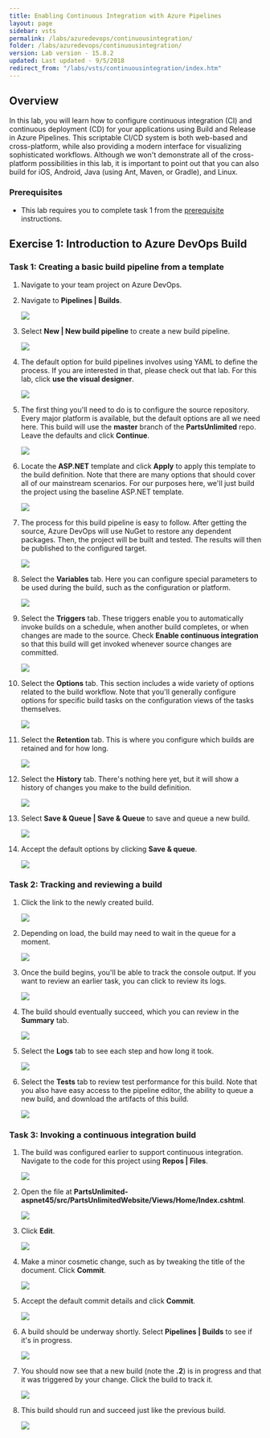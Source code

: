 ```yaml
---
title: Enabling Continuous Integration with Azure Pipelines
layout: page
sidebar: vsts
permalink: /labs/azuredevops/continuousintegration/
folder: /labs/azuredevops/continuousintegration/
version: Lab version - 15.8.2
updated: Last updated - 9/5/2018
redirect_from: "/labs/vsts/continuousintegration/index.htm"
---
```

<div class="rw-ui-container"></div>
<a name="Overview"></a>

## Overview ##

In this lab, you will learn how to configure continuous integration (CI) and continuous deployment (CD) for your applications using Build and Release in Azure Pipelines. This scriptable CI/CD system is both web-based and cross-platform, while also providing a modern interface for visualizing sophisticated workflows. Although we won't demonstrate all of the cross-platform possibilities in this lab, it is important to point out that you can also build for iOS, Android, Java (using Ant, Maven, or Gradle), and Linux.

<a name="Prerequisites"></a>
### Prerequisites ###

- This lab requires you to complete task 1 from the <a href="../prereq/">prerequisite</a> instructions.

<a name="Exercise1"></a>
## Exercise 1: Introduction to Azure DevOps Build ##

<a name="Ex1Task1"></a>
### Task 1: Creating a basic build pipeline from a template ###

1. Navigate to your team project on Azure DevOps.

1. Navigate to **Pipelines \| Builds**.

    ![](images/000.png)

1. Select **New \| New build pipeline** to create a new build pipeline.

    ![](images/001.png)

1. The default option for build pipelines involves using YAML to define the process. If you are interested in that, please check out that lab. For this lab, click **use the visual designer**.

    ![](images/002.png)

1. The first thing you'll need to do is to configure the source repository. Every major platform is available, but the default options are all we need here. This build will use the **master** branch of the **PartsUnlimited** repo. Leave the defaults and click **Continue**.

    ![](images/003.png)

1. Locate the **ASP.NET** template and click **Apply** to apply this template to the build definition. Note that there are many options that should cover all of our mainstream scenarios. For our purposes here, we'll just build the project using the baseline ASP.NET template.

    ![](images/004.png)

1. The process for this build pipeline is easy to follow. After getting the source, Azure DevOps will use NuGet to restore any dependent packages. Then, the project will be built and tested. The results will then be published to the configured target.

    ![](images/005.png)

1. Select the **Variables** tab. Here you can configure special parameters to be used during the build, such as the configuration or platform.

    ![](images/006.png)

1. Select the **Triggers** tab. These triggers enable you to automatically invoke builds on a schedule, when another build completes, or when changes are made to the source. Check **Enable continuous integration** so that this build will get invoked whenever source changes are committed.

    ![](images/007.png)

1. Select the **Options** tab. This section includes a wide variety of options related to the build workflow. Note that you'll generally configure options for specific build tasks on the configuration views of the tasks themselves.

    ![](images/008.png)

1. Select the **Retention** tab. This is where you configure which builds are retained and for how long.

    ![](images/009.png)

1. Select the **History** tab. There's nothing here yet, but it will show a history of changes you make to the build definition.

    ![](images/010.png)

1. Select **Save & Queue \| Save & Queue** to save and queue a new build.

    ![](images/011.png)

1. Accept the default options by clicking **Save & queue**.

    ![](images/012.png)

<a name="Ex1Task2"></a>
### Task 2: Tracking and reviewing a build ###

1. Click the link to the newly created build.

    ![](images/013.png)

1. Depending on load, the build may need to wait in the queue for a moment.

    ![](images/014.png)

1. Once the build begins, you'll be able to track the console output. If you want to review an earlier task, you can click to review its logs.

    ![](images/015.png)

1. The build should eventually succeed, which you can review in the **Summary** tab.

    ![](images/016.png)

1. Select the **Logs** tab to see each step and how long it took.

    ![](images/017.png)

1. Select the **Tests** tab to review test performance for this build. Note that you also have easy access to the pipeline editor, the ability to queue a new build, and download the artifacts of this build.

    ![](images/018.png)

<a name="Ex1Task3"></a>
### Task 3: Invoking a continuous integration build ###

1. The build was configured earlier to support continuous integration. Navigate to the code for this project using **Repos \| Files**.

    ![](images/019.png)

1. Open the file at **PartsUnlimited-aspnet45/src/PartsUnlimitedWebsite/Views/Home/Index.cshtml**.

    ![](images/020.png)

1. Click **Edit**.

    ![](images/021.png)

1. Make a minor cosmetic change, such as by tweaking the title of the document. Click **Commit**.

    ![](images/022.png)

1. Accept the default commit details and click **Commit**.

    ![](images/023.png)

1. A build should be underway shortly. Select **Pipelines \| Builds** to see if it's in progress.

    ![](images/024.png)

1. You should now see that a new build (note the **.2**) is in progress and that it was triggered by your change. Click the build to track it.

    ![](images/025.png)

1. This build should run and succeed just like the previous build.

    ![](images/026.png)

